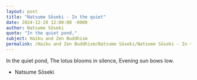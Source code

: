 ```yaml
---
layout: post
title: "Natsume Sōseki - In the quiet"
date: 2024-12-28 12:00:00 -0000
author: Natsume Sōseki
quote: "In the quiet pond,"
subject: Haiku and Zen Buddhism
permalink: /Haiku and Zen Buddhism/Natsume Sōseki/Natsume Sōseki - In the quiet
---
```


In the quiet pond,
  The lotus blooms in silence,
  Evening sun bows low.

- Natsume Sōseki
